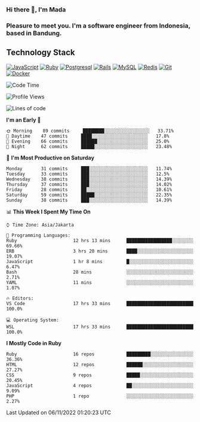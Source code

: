 ### Hi there 👋, I'm Mada
### Pleasure to meet you. I'm a software engineer from Indonesia, based in Bandung.

## Technology Stack

[![JavaScript](https://img.shields.io/badge/-JavaScript-%23F7DF1C?style=flat-square&logo=javascript&logoColor=000000&labelColor=%23F7DF1C&color=%23FFCE5A)](https://www.javascript.com/)
[![Ruby](https://img.shields.io/badge/Ruby-CC342D?style=flat-square&logo=ruby&logoColor=white)](https://www.ruby-lang.org/en/)
[![Postgresql](https://img.shields.io/badge/PostgreSQL-316192?style=flat-square&logo=postgresql&logoColor=ffffff)](https://www.postgresql.org/)
[![Rails](https://img.shields.io/badge/Ruby_on_Rails-CC0000?style=flat-square&logo=ruby-on-rails&logoColor=white)](https://rubyonrails.org/)
[![MySQL](https://img.shields.io/badge/-MySQL-4479A1?style=flat-square&logo=MySQL&logoColor=ffffff)](https://www.mysql.com/)
[![Redis](https://img.shields.io/badge/-Redis-DC382D?style=flat-square&logo=Redis&logoColor=ffffff)](https://redis.io/)
[![Git](https://img.shields.io/badge/-Git-%23F05032?style=flat-square&logo=git&logoColor=%23ffffff)](https://git-scm.com/)
[![Docker](https://img.shields.io/badge/-Docker-2496ED?style=flat-square&logo=docker&logoColor=ffffff)](https://www.docker.com/)
<!--
**madaarya/madaarya** is a ✨ _special_ ✨ repository because its `README.md` (this file) appears on your GitHub profile.

Here are some ideas to get you started:

- 🔭 I’m currently working on ...
- 🌱 I’m currently learning ...
- 👯 I’m looking to collaborate on ...
- 🤔 I’m looking for help with ...
- 💬 Ask me about ...
- 📫 How to reach me: ...
- 😄 Pronouns: ...
- ⚡ Fun fact: ...
-->
<!--START_SECTION:waka-->
![Code Time](http://img.shields.io/badge/Code%20Time-4%2C996%20hrs%2059%20mins-blue)

![Profile Views](http://img.shields.io/badge/Profile%20Views-2-blue)

![Lines of code](https://img.shields.io/badge/From%20Hello%20World%20I%27ve%20Written-857%20Thousand%20lines%20of%20code-blue)

**I'm an Early 🐤** 

```text
🌞 Morning    89 commits     ████████░░░░░░░░░░░░░░░░░   33.71% 
🌆 Daytime    47 commits     ████░░░░░░░░░░░░░░░░░░░░░   17.8% 
🌃 Evening    66 commits     ██████░░░░░░░░░░░░░░░░░░░   25.0% 
🌙 Night      62 commits     █████░░░░░░░░░░░░░░░░░░░░   23.48%

```
📅 **I'm Most Productive on Saturday** 

```text
Monday       31 commits     ███░░░░░░░░░░░░░░░░░░░░░░   11.74% 
Tuesday      33 commits     ███░░░░░░░░░░░░░░░░░░░░░░   12.5% 
Wednesday    38 commits     ███░░░░░░░░░░░░░░░░░░░░░░   14.39% 
Thursday     37 commits     ███░░░░░░░░░░░░░░░░░░░░░░   14.02% 
Friday       28 commits     ██░░░░░░░░░░░░░░░░░░░░░░░   10.61% 
Saturday     59 commits     █████░░░░░░░░░░░░░░░░░░░░   22.35% 
Sunday       38 commits     ███░░░░░░░░░░░░░░░░░░░░░░   14.39%

```


📊 **This Week I Spent My Time On** 

```text
⌚︎ Time Zone: Asia/Jakarta

💬 Programming Languages: 
Ruby                     12 hrs 13 mins      █████████████████░░░░░░░░   69.66% 
ERB                      3 hrs 20 mins       ████░░░░░░░░░░░░░░░░░░░░░   19.07% 
JavaScript               1 hr 8 mins         █░░░░░░░░░░░░░░░░░░░░░░░░   6.47% 
Bash                     28 mins             ░░░░░░░░░░░░░░░░░░░░░░░░░   2.71% 
YAML                     11 mins             ░░░░░░░░░░░░░░░░░░░░░░░░░   1.07%

🔥 Editors: 
VS Code                  17 hrs 33 mins      █████████████████████████   100.0%

💻 Operating System: 
WSL                      17 hrs 33 mins      █████████████████████████   100.0%

```

**I Mostly Code in Ruby** 

```text
Ruby                     16 repos            █████████░░░░░░░░░░░░░░░░   36.36% 
HTML                     12 repos            ██████░░░░░░░░░░░░░░░░░░░   27.27% 
CSS                      9 repos             █████░░░░░░░░░░░░░░░░░░░░   20.45% 
JavaScript               4 repos             ██░░░░░░░░░░░░░░░░░░░░░░░   9.09% 
PHP                      1 repo              ░░░░░░░░░░░░░░░░░░░░░░░░░   2.27%

```



 Last Updated on 06/11/2022 01:20:23 UTC
<!--END_SECTION:waka-->
